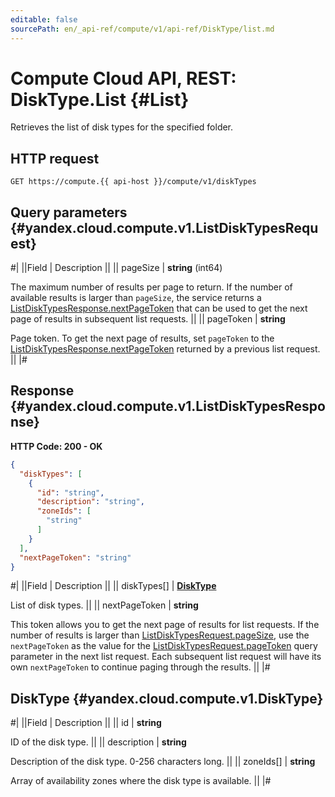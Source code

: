 ```yaml
---
editable: false
sourcePath: en/_api-ref/compute/v1/api-ref/DiskType/list.md
---
```


# Compute Cloud API, REST: DiskType.List {#List}

Retrieves the list of disk types for the specified folder.

## HTTP request

```
GET https://compute.{{ api-host }}/compute/v1/diskTypes
```

## Query parameters {#yandex.cloud.compute.v1.ListDiskTypesRequest}

#|
||Field | Description ||
|| pageSize | **string** (int64)

The maximum number of results per page to return. If the number of available
results is larger than `pageSize`,
the service returns a [ListDiskTypesResponse.nextPageToken](#yandex.cloud.compute.v1.ListDiskTypesResponse)
that can be used to get the next page of results in subsequent list requests. ||
|| pageToken | **string**

Page token. To get the next page of results, set `pageToken` to the
[ListDiskTypesResponse.nextPageToken](#yandex.cloud.compute.v1.ListDiskTypesResponse) returned by a previous list request. ||
|#

## Response {#yandex.cloud.compute.v1.ListDiskTypesResponse}

**HTTP Code: 200 - OK**

```json
{
  "diskTypes": [
    {
      "id": "string",
      "description": "string",
      "zoneIds": [
        "string"
      ]
    }
  ],
  "nextPageToken": "string"
}
```

#|
||Field | Description ||
|| diskTypes[] | **[DiskType](#yandex.cloud.compute.v1.DiskType)**

List of disk types. ||
|| nextPageToken | **string**

This token allows you to get the next page of results for list requests. If the number of results
is larger than [ListDiskTypesRequest.pageSize](#yandex.cloud.compute.v1.ListDiskTypesRequest), use
the `nextPageToken` as the value
for the [ListDiskTypesRequest.pageToken](#yandex.cloud.compute.v1.ListDiskTypesRequest) query parameter
in the next list request. Each subsequent list request will have its own
`nextPageToken` to continue paging through the results. ||
|#

## DiskType {#yandex.cloud.compute.v1.DiskType}

#|
||Field | Description ||
|| id | **string**

ID of the disk type. ||
|| description | **string**

Description of the disk type. 0-256 characters long. ||
|| zoneIds[] | **string**

Array of availability zones where the disk type is available. ||
|#
